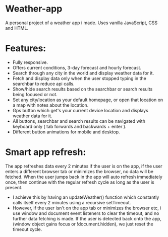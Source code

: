# Weather-app

A personal project of a weather app i made. Uses vanilla JavaScript, CSS and HTML.

# Features:
- Fully responsive.
- Offers current conditions, 3-day forecast and hourly forecast.
- Search through any city in the world and display weather data for it.
- Fetch and display data only when the user stopped typing in the searchbar to reduce api calls.
- Show/hide search results based on the searchbar or search results being focused or not.
- Set any city/location as your default homepage, or open that location on a map with notes about the location.
- Gps button which get's your current device location and displays weather data for it.
- All buttons, searchbar and search results can be navigated with keyboard only ( tab forwards and backwards + enter ).
- Different button animations for mobile and desktop.

# Smart app refresh: 
The app refreshes data every 2 minutes if the user is on the app, if the user enters a different browser  tab or minimizes the browser, no data will be fetched. When the user jumps back in the app will auto refresh immediately once, then continue with the regular refresh cycle as long as the user is present.
- I achieve this by having an updateWeather() function which constantly calls itself every 2 minutes using a recursive setTimeout.
- However, if the user isn't on the app tab or minimizes the browser etc, i use window and document event listeners to clear the timeout,
  and no further data fetching is made. If the user is detected back onto the app, (window object gains focus or !document.hidden), we just reset the timeout cycle.
